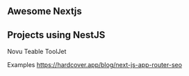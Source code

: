 ## Awesome Nextjs

## Projects using NestJS
Novu 
Teable 
ToolJet 

Examples
https://hardcover.app/blog/next-js-app-router-seo